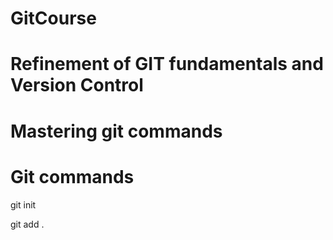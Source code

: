 # GitCourse
# Refinement of GIT fundamentals and Version Control
# Mastering git commands

# Git commands
git init

git add .
